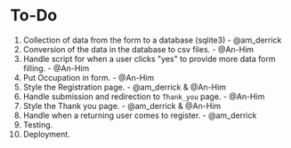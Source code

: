 # To-Do
1. Collection of data from the form to a database (sqlite3) - @am_derrick
2. Conversion of the data in the database to csv files. - @An-Him
3. Handle script for when a user clicks "yes" to provide more data form filling. - @An-Him
4. Put Occupation in form. - @An-Him
5. Style the Registration page. - @am_derrick & @An-Him
6. Handle submission and redirection to `Thank_you` page. - @An-Him
7. Style the Thank you page. - @am_derrick & @An-Him
8. Handle when a returning user comes to register. - @am_derrick
8. Testing.
9. Deployment.